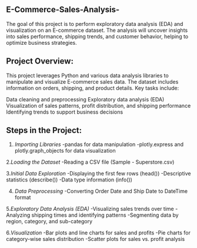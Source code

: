  ## E-Commerce-Sales-Analysis-

The goal of this project is to perform exploratory data analysis (EDA) and visualization on an E-commerce dataset. The analysis will uncover insights into sales performance, shipping trends, and customer behavior, helping to optimize business strategies.

## Project Overview:

This project leverages Python and various data analysis libraries to manipulate and visualize E-commerce sales data. The dataset includes information on orders, shipping, and product details. Key tasks include:

Data cleaning and preprocessing
Exploratory data analysis (EDA)
Visualization of sales patterns, profit distribution, and shipping performance
Identifying trends to support business decisions

## Steps in the Project:

1. *Importing Libraries*
      -pandas for data manipulation
      -plotly.express and plotly.graph_objects for data visualization
   
2.*Loading the Dataset*
      -Reading a CSV file (Sample - Superstore.csv)
       
3.*Initial Data Exploration*
      -Displaying the first few rows (head())
      -Descriptive statistics (describe())
      -Data type information (info())
      
4. *Data Preprocessing*
      -Converting Order Date and Ship Date to DateTime format
   
5.*Exploratory Data Analysis (EDA)*
      -Visualizing sales trends over time
      -Analyzing shipping times and identifying patterns
      -Segmenting data by region, category, and sub-category
      
6.*Visualization*
      -Bar plots and line charts for sales and profits
      -Pie charts for category-wise sales distribution
      -Scatter plots for sales vs. profit analysis



